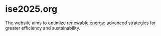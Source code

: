 # ise2025.org
The website aims to optimize renewable energy: advanced strategies for greater efficiency and sustainability.
